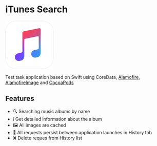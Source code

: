 # iTunes Search

<p align="left">
  <img width="150" height="150" src="https://github.com/kek021/iTunes-Search/blob/main/iTunesSearch/Misc/Assets.xcassets/AppIcon.appiconset/icon-1024.png" />
</p>

Test task application based on Swift using CoreData, <a href="https://github.com/Alamofire/Alamofire" title="Alamofire">Alamofire</a>, <a href="https://github.com/Alamofire/AlamofireImage" title="AlamofireImage">AlamofireImage</a> and <a href="https://github.com/CocoaPods/CocoaPods" title="CocoaPods">CocoaPods</a>

## Features
- 🔍 Searching music albums by name
- ℹ️ Get detailed information about the album
- 🖼 All images are cached
- 🔄 All requests persist between application launches in History tab
- ❌ Delete reques from History list
